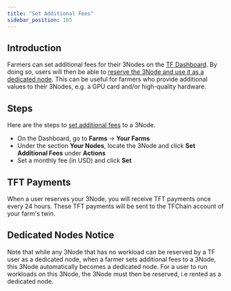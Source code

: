 ```yaml
---
title: "Set Additional Fees"
sidebar_position: 185
---
```






## Introduction

Farmers can set additional fees for their 3Nodes on the [TF Dashboard](https://dashboard.grid.tf/). By doing so, users will then be able to [reserve the 3Node and use it as a dedicated node](../../dashboard/deploy/node_finder.md#dedicated-nodes).
This can be useful for farmers who provide additional values to their 3Nodes, e.g. a GPU card and/or high-quality hardware.

## Steps

Here are the steps to [set additional fees](../../dashboard/farms/your_farms.md#extra-fees) to a 3Node. 

* On the Dashboard, go to **Farms** -> **Your Farms**
* Under the section **Your Nodes**, locate the 3Node and click **Set Additional Fees** under **Actions**
* Set a monthly fee (in USD) and click **Set**

## TFT Payments

When a user reserves your 3Node, you will receive TFT payments once every 24 hours. These TFT payments will be sent to the TFChain account of your farm's twin.

## Dedicated Nodes Notice

Note that while any 3Node that has no workload can be reserved by a TF user as a dedicated node, when a farmer sets additional fees to a 3Node, this 3Node automatically becomes a dedicated node. For a user to run workloads on this 3Node, the 3Node must then be reserved, i.e rented as a dedicated node.